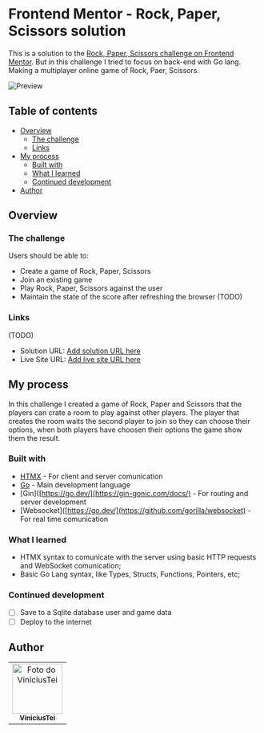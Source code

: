 # Frontend Mentor - Rock, Paper, Scissors solution

This is a solution to the [Rock, Paper, Scissors challenge on Frontend Mentor](https://www.frontendmentor.io/challenges/rock-paper-scissors-game-pTgwgvgH). But in this challenge I tried to focus on back-end with Go lang. Making a multiplayer online game of Rock, Paer, Scissors.

![Preview](/design/desktop-preview.png "Preview")

## Table of contents

- [Overview](#overview)
  - [The challenge](#the-challenge)
  - [Links](#links)
- [My process](#my-process)
  - [Built with](#built-with)
  - [What I learned](#what-i-learned)
  - [Continued development](#continued-development)
- [Author](#author)

## Overview

### The challenge

Users should be able to:

- Create a game of Rock, Paper, Scissors
- Join an existing game 
- Play Rock, Paper, Scissors against the user
- Maintain the state of the score after refreshing the browser (TODO)

### Links

(TODO)
- Solution URL: [Add solution URL here](https://your-solution-url.com)
- Live Site URL: [Add live site URL here](https://your-live-site-url.com)

## My process

In this challenge I created a game of Rock, Paper and Scissors that the players can crate a room to play against other players. The player that creates the room waits the second player to join so they can choose their options, when both
players have choosen their options the game show them the result.

### Built with

- [HTMX](https://htmx.org/) - For client and server comunication
- [Go](https://go.dev/) - Main development language
- [Gin]([https://go.dev/](https://gin-gonic.com/docs/) - For routing and server development
- [Websocket]([https://go.dev/](https://github.com/gorilla/websocket) - For real time comunication

### What I learned

- HTMX syntax to comunicate with the server using basic HTTP requests and WebSocket comunication;
- Basic Go Lang syntax, like Types, Structs, Functions, Pointers, etc;

### Continued development

- [ ] Save to a Sqlite database user and game data
- [ ] Deploy to the internet

## Author

<table>
  <tr>
    <td align="center">
      <a href="#">
        <img src="https://github.com/ViniciusTei.png" width="100px;" alt="Foto do ViniciusTei"/><br>
        <sub>
          <b>ViniciusTei</b>
        </sub>
      </a>
    </td>
</table>


